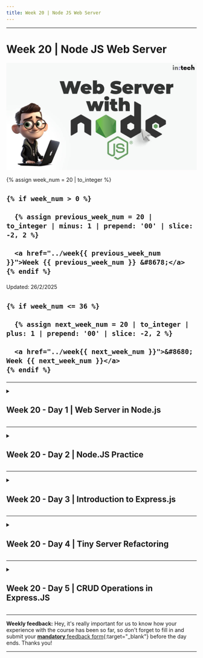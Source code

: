 ```yaml
---
title: Week 20 | Node JS Web Server
---
```


<hr class="mb-0">

<h1 id="{{ Week 20-Node JS Web Server | slugify }}">
  <span class="week-prefix">Week 20 |</span> Node JS Web Server
</h1>

<img src="assets/nodejs-web-server.jpg" />

<div class="week-controls">

  {% assign week_num = 20 | to_integer %}

  <h2 class="week-controls__previous_week">

    {% if week_num > 0 %}

      {% assign previous_week_num = 20 | to_integer | minus: 1 | prepend: '00' | slice: -2, 2 %}

      <a href="../week{{ previous_week_num }}">Week {{ previous_week_num }} &#8678;</a>
    {% endif %}

  </h2>

  <span>Updated: 26/2/2025</span>

  <h2 class="week-controls__next_week">

    {% if week_num <= 36 %}

      {% assign next_week_num = 20 | to_integer | plus: 1 | prepend: '00' | slice: -2, 2 %}

      <a href="../week{{ next_week_num }}">&#8680; Week {{ next_week_num }}</a>
    {% endif %}

  </h2>

</div>

---

<!-- Week 20 - Day 1 | Web Server in Node.js -->
<details markdown="1">
  <summary>
    <h2>
      <span class="summary-day">Week 20 - Day 1</span> | Web Server in Node.js</h2>
  </summary>

### Schedule

  - **Watch the lectures**
  - **Study the suggested material**
  - **Practice on the topics and share your questions**

### Study Plan

  Your instructor will share the video lectures with you. 

  You can find the lecture code [here](https://github.com/in-tech-gration/WDX-180/tree/main/curriculum/week20/assets/day01/code){:target="_blank"}

  **References & Resources:**

  - **How to get unstuck (tips):**   
    - Use console.log to see what exactly is happening (xray)  
    - [Read the docs](https://nodejs.org/docs/latest/api/){:target="_blank"}!  
      - Alternative:  
        - [w3schools](https://www.w3schools.com/nodejs/){:target="_blank"}  
        - [Geeksforgeeks](https://www.geeksforgeeks.org/nodejs/){:target="_blank"}  
    - Read very carefully the exercise steps (without panic)  
    - Never move on to the next step unless you’ve understood the previous steps  
  - Popular web servers:  
    - Apache  
    - Nginx  
  - When you connect to a website using the HTTPS protocol, your browser is implicitly appending the :443 port number at the end of the domain (or IP)  
    - [What is a port number?](https://www.techtarget.com/searchnetworking/definition/port-number#:~:text=Port%20443.,connects%20directly%20to%20this%20port.){:target="_blank"}  
    - in-tech-gration.github.io ⇒ DNS ⇒ Translate domain to IP ⇒ 100.10.32.11:443  
  - Dissecting an HTTP request for an image file  
    - [https://upload.wikimedia.org/wikipedia/commons/thumb/7/74/A-Cat.jpg/2560px-A-Cat.jpg](https://upload.wikimedia.org/wikipedia/commons/thumb/7/74/A-Cat.jpg/2560px-A-Cat.jpg){:target="_blank"}  
      - **Using the https:// protocol**  
      - to connect to the **upload.wikimedia.org** domain  
      - DNS translation => **upload.wikimedia.org** => IP  
      - [https://www.dnsqueries.com/en/dns_lookup.php](https://www.dnsqueries.com/en/dns_lookup.php){:target="_blank"} => ​​	185.15.59.240  
      - The browser connects to **185.15.59.240:443**  
      - Tries to find something in the **public/** folder of the web server  
      - We are looking for public/wikipedia/commons/thumb/7/74/A-Cat.jpg/2560px-A-Cat.jpg  
      - If the file is found, we get status 200, Content-Type “image/jpeg” and of course the file itself  
      - 304: [https://developer.mozilla.org/en-US/docs/Web/HTTP/Status/304](https://developer.mozilla.org/en-US/docs/Web/HTTP/Status/304){:target="_blank"}  
  - URI Encoding turns spaces into **%20, hello world => hello%20world**  
  - In Node.js createServer:  
    - request => What the user/browser is asking for  
    - response => What we/server is giving back to them  
  - The ? part is called the URL Query String  
  - [Online tool for DNS translation to IP](https://www.dnsqueries.com/en/dns_lookup.php){:target="_blank"}

### Summary

  The lecture covers the basics of building a web server using Node.js. The instructor demonstrates how to create a simple web server that responds to GET requests, checks for specific file types, and returns a 404 error if the requested file is not found.

  **Key Concepts:**

  * **Building a web server with Node.js**: The lecture shows how to create a basic web server using these technologies.
  * **Request handling**: The instructor explains how to check the request type (e.g., GET, POST) and respond accordingly.
  * **File system interaction**: The lecture demonstrates how to read files from the file system based on specific conditions.
  * **Error handling**: The instructor discusses the importance of proper error handling and shows how to return a 404 error when a requested file is not found.
    * Understanding routes and how to serve specific files based on URL requests
    * Creating a JSON API using Node.js
    * Serving data in JSON format
    * Exploring the concept of login mechanisms using Node.js
    * Creating a basic login system using JSON APIs

  **Key Points:**

  * **Return statements are crucial**: The instructor emphasizes that every path in an if statement should have a corresponding return statement or null value to avoid errors.
  * **Error handling is essential**: The lecture highlights the importance of proper error handling and shows how to handle errors like "Cannot set headers after they are sent to the client."
    * Understanding how JavaScript can be used on both the frontend (browser) and backend (server)
    * Exploring the possibilities of combining HTML/CSS/JavaScript with Node.js for creating dynamic web applications

### Exercises

  - Start with the [basic Web server](https://nodejs.org/en/learn/getting-started/introduction-to-nodejs){:target="_blank"} and play around with different routes  
  - Look for innovative and cool 404 pages  
    - [https://www.canva.com/learn/404-page-design/](https://www.canva.com/learn/404-page-design/){:target="_blank"}  
  - Translate domain names into IPs: **nslookup intechgration.io**  
  - TVMaze JSON API: [https://api.tvmaze.com/search/shows?q=breaking%20bad](https://api.tvmaze.com/search/shows?q=breaking%20bad){:target="_blank"}

  **IMPORTANT:** Make sure to complete all the tasks found in the **daily Progress Sheet** and update the sheet accordingly. Once you've updated the sheet, don't forget to `commit` and `push`. The progress draft sheet for this day is: **/user/week20/progress/progress.draft.w20.d01.csv**

  You should **NEVER** update the `draft` sheets directly, but rather work on a copy of them according to the instructions [found here](../modules/curriculum/progress_workflow.md).


<!-- Extra Resources -->

<!-- Sources and Attributions -->
  
</details>

<hr class="mt-1">

<!-- Week 20 - Day 2 | Node.JS Practice -->
<details markdown="1">
  <summary>
    <h2>
      <span class="summary-day">Week 20 - Day 2</span> | Node.JS Practice</h2>
  </summary>

### Schedule

  - **Study the suggested material**
  - **Practice on the topics and share your questions**

### Study Plan

  Here's the plan for today: **build things!**

  Scroll down to the `Exercises` section and start coding.

<!-- Summary -->

### Exercises

  - 1) Create a basic Nodejs Webserver that serves a simple HTML form with an email and password input fields. You must be able to login successfully using the email "admin@gmail.com" and password "1234" and land on an admin page (be creative) otherwise get redirected to an unauthorized page.

  - 2) Try out the fetch API in Node.js: replace `kostasx` with your GitHub username

  ```js
  const URL = "https://api.github.com/users/kostasx";
  fetch(URL)
    .then((response) => response.json())
    .then((data) => {
      // console.log the name, company and location from the data
      // In the following format "<name> is currently working at <company> and is based in <location>", example "Kostas Minaidis is working at Intechgration.io and is based in Athens, Greece / Berlin, Germany"
    })
    .catch((error) => console.error("Error:", error));
  ```

  - 3) Integrate the above code into a [web server](https://nodejs.org/en/learn/getting-started/introduction-to-nodejs#an-example-nodejs-application){:target="_blank"}. 

  - 4) Create another Nodejs Web server that displays fetches and displays jokes from the following API:

    - [https://v2.jokeapi.dev/joke/Programming](https://v2.jokeapi.dev/joke/Programming){:target="_blank"}
    - [https://sv443.net/jokeapi/v2/](https://sv443.net/jokeapi/v2/){:target="_blank"}

  - 5) [Download this JSON](https://github.com/in-tech-gration/WDX-180/blob/main/curriculum/week20/assets/day02/countries.json){:target="_blank"} and create a Nodejs webserver that accepts a request through the URL with the name of a country and searches through the JSON to find information for that country. It then sends back the appropriate object to the client in either JSON or HTML format

  - 💡 Remember to always handle errors in a graceful and informative manner: `console.log(error)` is not enough! ⚠️

  ```js
  const result = await fetch(url)
      .then((response) => { return response.json(); })
      .then((data) => { return data; })
      .catch((err) => { console.log(err); }); // <= This one should also return something useful back
  ```

  **IMPORTANT:** Make sure to complete all the tasks found in the **daily Progress Sheet** and update the sheet accordingly. Once you've updated the sheet, don't forget to `commit` and `push`. The progress draft sheet for this day is: **/user/week20/progress/progress.draft.w20.d02.csv**

  You should **NEVER** update the `draft` sheets directly, but rather work on a copy of them according to the instructions [found here](../modules/curriculum/progress_workflow.md).


<!-- Extra Resources -->

<!-- Sources and Attributions -->
  
</details>

<hr class="mt-1">

<!-- Week 20 - Day 3 | Introduction to Express.js -->
<details markdown="1">
  <summary>
    <h2>
      <span class="summary-day">Week 20 - Day 3</span> | Introduction to Express.js</h2>
  </summary>

### Schedule

  - **Study the suggested material**
  - **Practice on the topics and share your questions**

### Study Plan

  ![](./assets/express.jpg)

  - Study (read **and** practice) the [**Introducing Express**](https://developer.mozilla.org/en-US/docs/Learn_web_development/Extensions/Server-side/Express_Nodejs/Introduction#introducing_express){:target="_blank"} section from MDN's `Web Frameworks` documentation page.

  **Express CRUD App**

  - Create a folder and run the following commands

  ```bash
  npm init -y
  npm install express body-parser uuid
  ```

  - Now create a file name `app.js` and paste the following code:

  ```js
  const express = require('express')
  const bodyParser = require('body-parser');
  const { v4: uuidv4 } = require('uuid');

  const tasks = [
    { 
      id: 0, 
      title: 'homework', 
      completed: false 
    }, 
    { 
      id: 1, 
      title: 'study', 
      completed: false 
    }, 
    { 
      id: 2, 
      title: 'cook', 
      completed: false 
    }, 
    { 
      id: 3,
      title: 'clean',
      completed: false 
    },
    { 
      id: 4, 
      title: 'laundry', 
      completed: false 
    }
  ]
  // CRUD todo app 

  const app = express();
  app.use(bodyParser.json());

  app.get('/', function (req, res) {
      res.send('Hello World')
  })
  // R - Read done
  app.get('/tasks', (req, res) => {
      res.json(tasks)
  })

  // C - Create 
  app.post('/tasks', (request, response) => {
      console.log(request.body.title)
      // { id: 0, title: 'homework', completed: false }
      const newTask = {
          id : uuidv4(),
          title: request.body.title,
          completed: false
      }
      tasks.push(newTask);
      response.json(tasks);
  });

  // U - Update
  app.put('/tasks/:title', (request, response) => {
    // { id: 0, title: 'homework', completed: true }
    const result = tasks.find(({ title }) => title === request.params.title );

    if(!result) {
      return response.status(404).json({ 
        error: `task ${request.params.title} not found`
      }) 
    }

    result.completed = true;
    response.send(tasks);

  });

  // D - Delete?

  app.listen(3003, () => {
      console.log('Server running on port 3003')
  })
  ```

  - Run the app using `node app.js`. An Express web server should be up and running at `http://localhost:3003/tasks`. Explore the code, make sure to understand exactly what's happening in each line and move on to the `Exercises` section once done.

<!-- Summary -->

### Exercises

  - Challenge: Implement the `DELETE` CRUD operation in `app.js` and make sure that all CRUD operations behave as expected.

  - Challenge: Use the browser's `Fetch API` to make a POST fetch request to add (create) a new todo task. Use a `DELETE` and an `UPDATE` HTTP request (again via Fetch API) to delete and update a task.

  **IMPORTANT:** Make sure to complete all the tasks found in the **daily Progress Sheet** and update the sheet accordingly. Once you've updated the sheet, don't forget to `commit` and `push`. The progress draft sheet for this day is: **/user/week20/progress/progress.draft.w20.d03.csv**

  You should **NEVER** update the `draft` sheets directly, but rather work on a copy of them according to the instructions [found here](../modules/curriculum/progress_workflow.md).


### Extra Resources

  - [THE BEGINNER’S GUIDE: Understanding Node.js & Express.js fundamentals](https://medium.com/@LindaVivah/the-beginners-guide-understanding-node-js-express-js-fundamentals-e15493462be1){:target="_blank"}

  - [How to structure an Express.js REST API with best practices](https://blog.treblle.com/egergr/){:target="_blank"}

<!-- Sources and Attributions -->
  
</details>

<hr class="mt-1">

<!-- Week 20 - Day 4 | Tiny Server Refactoring -->
<details markdown="1">
  <summary>
    <h2>
      <span class="summary-day">Week 20 - Day 4</span> | Tiny Server Refactoring</h2>
  </summary>

### Schedule

  - [Study](#study-plan)
  - [Exercises](#exercises)
  <!-- - [Extra Resources](#extra-resources) -->

### Study Plan

  ![](./assets/server-refactoring.png)

  In this exercise we are going to study and refactor the code of a tiny Web Server that uses the built-in `node:os` module to return system information back to the user. Our aim is to detect parts of the code that can be improved and detect any [`code smells`](https://martinfowler.com/bliki/CodeSmell.html) that can be removed.

  > _"A code smell is a surface indication that usually corresponds to a deeper problem in the system."_ ~ Martin Fowler



  **Requirements:**

  - Fundamental knowledge of Node.js
  - Familiarity with the `node:os`, [`node:fs`](https://www.youtube.com/watch?v=Z_p1yFGS0Ak&list=PLC3y8-rFHvwh8shCMHFA5kWxD9PaPwxaY&index=27){:target="_blank"} and [`node:http`](https://www.youtube.com/watch?v=3Z-pAgra-tw&list=PLC3y8-rFHvwh8shCMHFA5kWxD9PaPwxaY&index=30){:target="_blank"} built-in modules.
  - Familiarity with the [basic Web Server boileplate](https://nodejs.org/en/learn/getting-started/introduction-to-nodejs#an-example-nodejs-application){:target="_blank"}

  **Here's the plan...**

  ---



  **1) First, let's start by watching a series of short videos from `Jacob Sorber` on `Code Smells`:**

  ![](./assets/code.smells.png)

  - [Smelly code and long functions](https://www.youtube.com/watch?v=ll4XT0MYKN0){:target="_blank"}
  - [Smelly code and bad names](https://www.youtube.com/watch?v=zx7euEEZ0H4){:target="_blank"}
  - [Code Smells: Duplicate Code (DRY)](https://www.youtube.com/watch?v=ck_RfVOYgjQ){:target="_blank"}
  - [Smelly code and Magic Numbers](https://www.youtube.com/watch?v=p8RC_i9t0MU){:target="_blank"}

  This will take you around 20 minutes. After you've finished watching these videos, take a piece of paper and write down what you've learned in the form of a checklist.

<!-- ### Summary -->



<!-- Summary -->

### Exercises
  <hr style="margin-top: 3rem; margin-bottom: 4rem">



  **2) Download, study and run the following code:**

  <!-- ![](./assets/studying.code.png) -->



  <img src="./assets/studying.code.t.png" style="float: left; width: 40%; shape-outside: circle(50%); margin-right: 2rem;">



  <!-- ![](./assets/studying.code.t.png?r=1) -->



  [Source code here](https://github.com/in-tech-gration/WDX-180/tree/main/curriculum/modules/javascript/nodejs/webserver/refactoring/assets/original_code){:target="_blank"} or [here _(index.js)_](https://in-tech-gration.github.io/WDX-180/curriculum/modules/javascript/nodejs/webserver/refactoring/assets/original_code/index.js){:target="_blank"} and [here _(style.css)_](https://in-tech-gration.github.io/WDX-180/curriculum/modules/javascript/nodejs/webserver/refactoring/assets/original_code/style.css){:target="_blank"}.

  This is a **Node.js app**, so you must execute the code using the `node` command from the terminal:

  `node index.js`

  See if you can find any `code smells` and ways to improve the code based on the newly acquired knowledge before moving forward. **Make sure to take a short break before moving on**. 🚶‍♀️

  <hr style="margin-top: 4rem; margin-bottom: 4rem">



  **3) Watch the Code Review and refactor accordingly**

  Watch [this video](https://www.youtube.com/watch?v=3eO2hfBbCy0){:target="_blank"} and then apply the same refactoring to the original source code.

  Once you've finished code refactoring, can you spot any more code smells?

  There's still a lot to be improved.

  <hr style="margin-top: 4rem; margin-bottom: 4rem">



  **4) New requirements!**

  ![](./assets/new.requirements.png)

  The boss came up with some new requirements for the project! 

  Here are the new features you must implement on the refactored code:

  <img src="./assets/System.Overview.button.jpg" style="margin: 0 auto; display: block; border: 2px solid;" />



  The `System Overview` page should look like this:

  <img src="./assets/System.Overview.jpg" style="margin: 0 auto; display: block; border: 2px solid;" />



  As you can see, the boss is kind of a visual guy.

  **Good luck!**

  ---



  > **Questions, comments, suggestions? Please leave them on the comment section below.**



  <script src="https://utteranc.es/client.js"
    repo="in-tech-gration/WDX-180"
    issue-term="pathname"
    theme="github-dark"
    crossorigin="anonymous"
    async>
  </script>



  **IMPORTANT:** Make sure to complete all the tasks found in the **daily Progress Sheet** and update the sheet accordingly. Once you've updated the sheet, don't forget to `commit` and `push`. The progress draft sheet for this day is: **/user/week20/progress/progress.draft.w20.d04.csv**

  You should **NEVER** update the `draft` sheets directly, but rather work on a copy of them according to the instructions [found here](../modules/curriculum/progress_workflow.md).


<!-- Extra Resources -->

### Sources and Attributions

  - Initial Node.js code: [Alex Kokh](https://github.com/alkozp){:target="_blank"}

<!-- ### Extra Resources -->
  
</details>

<hr class="mt-1">

<!-- Week 20 - Day 5 | CRUD Operations in Express.JS -->
<details markdown="1">
  <summary>
    <h2>
      <span class="summary-day">Week 20 - Day 5</span> | CRUD Operations in Express.JS</h2>
  </summary>

### Schedule

  - **Watch the lectures**
  - **Study the suggested material**
  - **Practice on the topics and share your questions**

### Study Plan

  Your instructor will share the video lectures with you. Here are the topics covered:

  - **Part 1:** CRUD Operations with ExpressJS (Part 1) 
  - **Part 2:** CRUD Operations with ExpressJS (Part 2)

  You can find the lecture code [here](https://github.com/in-tech-gration/WDX-180/tree/main/curriculum/week20/assets/day05/code){:target="_blank"}, the lecture notes [here](https://github.com/in-tech-gration/WDX-180/blob/main/curriculum/week20/assets/day05/code/NOTES.md){:target="_blank"} and the diagrams right [here](https://github.com/in-tech-gration/WDX-180/tree/main/curriculum/week20/assets/day05/diagrams){:target="_blank"}.

  **Lecture Notes & Questions:**

  - The **fs module can only read files** of all sorts (even .js) but **does not execute** the code found inside these files!   

  - `JSON.parse()` will parse a JSON string but **will not execute any code** and cannot parse JS, only JSON.  

  - `Auth*`:  
    - Authentication (`AuthN`): let the system know **who you are**  
    - Authorization (`AuthZ`): let the system give you special permissions (**what you can do** on the system)  

  - NodeJS Modules: 2 ways of importing/exporting modules  
    - CommonJS: **modules.exports = {}** + **require()**  
    - ESM: **export + import**  
      - **Example:**  
        - `const express = require("express"); // CommonJS`  
        - `import express from "express"; // ESModules`  

  - JS/Node project setup:  
    - `npm init` and `npm install <module(s)>` => **ONCE per PROJECT**  
    - **Basic Express App setup:**  
      - `mkdir my-express-app`  
      - `cd my-express-app`  
      - `npm init` => manual process where you supply some basic information about the project  
      - `npm init -y`  
      - Recipe: `package.json` <= created by `npm init`  
      - Ingredients: express, cors  
        - `npm install express cors`  
        - OR: `npm i express cors`  
        - OR: `npm i express`  
        - `npm i cors`  

  - **QUESTION:** When should we use the **object literal** vs the Constructor (or a class)?  
    - `tasks.push({ content: “Learn JS”, completed: false })`  
      - Use the **object literal syntax** when the object structure is simple  
      - Use the **object literal syntax** when you are not handling too many instances  
      - Use the **object literal syntax** when you create the object in a few places  
    - `tasks.push( new Task(“Learn JS”) )`;  
      - Use the Constructor/class syntax when the object structure is **complex**  
      - Use the Constructor/class syntax when there is a lot of default properties  
      - Use the Constructor/class syntax when you are creating many instances  
      - Use the Constructor/class syntax when you are creating objects in many places in your code

  **References & Resources:**

<!-- Summary -->

### Exercises

  - **Tracing the program execution** and understanding how each part works: Comment every single line of code in the example that we’ve looked at. Each comment should describe exactly what each line does.  
    - If any line of code is unclear or ambiguous, drop a question on Slack or leave a comment. 

  - **Convert function constructors into classes**: for example **function Task** can be transformed into a **class Task**

  **IMPORTANT:** Make sure to complete all the tasks found in the **daily Progress Sheet** and update the sheet accordingly. Once you've updated the sheet, don't forget to `commit` and `push`. The progress draft sheet for this day is: **/user/week20/progress/progress.draft.w20.d05.csv**

  You should **NEVER** update the `draft` sheets directly, but rather work on a copy of them according to the instructions [found here](../modules/curriculum/progress_workflow.md).


<!-- Extra Resources -->

<!-- Sources and Attributions -->
  
</details>


<hr class="mt-1">

**Weekly feedback:** Hey, it's really important for us to know how your experience with the course has been so far, so don't forget to fill in and submit your [**mandatory** feedback form](https://forms.gle/S6Zg3bbS2uuwsSZF9){:target="_blank"} before the day ends. Thanks you!



---

<!-- COMMENTS: -->
<script src="https://utteranc.es/client.js"
  repo="in-tech-gration/WDX-180"
  issue-term="pathname"
  theme="github-dark"
  crossorigin="anonymous"
  async>
</script>